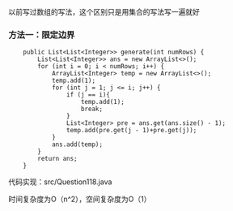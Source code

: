 以前写过数组的写法，这个区别只是用集合的写法写一遍就好

### 方法一：限定边界

~~~
    public List<List<Integer>> generate(int numRows) {
        List<List<Integer>> ans = new ArrayList<>();
        for (int i = 0; i < numRows; i++) {
            ArrayList<Integer> temp = new ArrayList<>();
            temp.add(1);
            for (int j = 1; j <= i; j++) {
                if (j == i){
                    temp.add(1);
                    break;
                }
                List<Integer> pre = ans.get(ans.size() - 1);
                temp.add(pre.get(j - 1)+pre.get(j));
            }
            ans.add(temp);
        }
        return ans;
    }
~~~

代码实现：src/Question118.java

时间复杂度为O（n^2），空间复杂度为O（1）